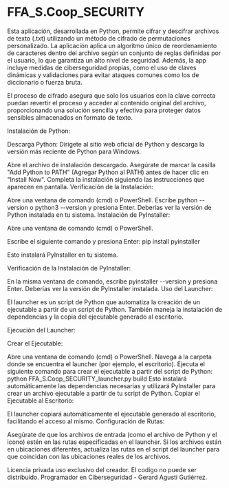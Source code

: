 # FFA_S.Coop_SECURITY

Esta aplicación, desarrollada en Python, permite cifrar y descifrar archivos de texto (.txt) utilizando un método de cifrado de permutaciones personalizado. La aplicación aplica un algoritmo único de reordenamiento de caracteres dentro del archivo según un conjunto de reglas definidas por el usuario, lo que garantiza un alto nivel de seguridad. Además, la app incluye medidas de ciberseguridad propias, como el uso de claves dinámicas y validaciones para evitar ataques comunes como los de diccionario o fuerza bruta.

El proceso de cifrado asegura que solo los usuarios con la clave correcta puedan revertir el proceso y acceder al contenido original del archivo, proporcionando una solución sencilla y efectiva para proteger datos sensibles almacenados en formato de texto.

Instalación de Python:

Descarga Python: Dirígete al sitio web oficial de Python y descarga la versión más reciente de Python para Windows.

Abre el archivo de instalación descargado.
Asegúrate de marcar la casilla "Add Python to PATH" (Agregar Python al PATH) antes de hacer clic en "Install Now".
Completa la instalación siguiendo las instrucciones que aparecen en pantalla.
Verificación de la Instalación:

Abre una ventana de comando (cmd) o PowerShell.
Escribe python --version o python3 --version y presiona Enter.
Deberías ver la versión de Python instalada en tu sistema.
Instalación de PyInstaller:

Abre una ventana de comando (cmd) o PowerShell.

Escribe el siguiente comando y presiona Enter: pip install pyinstaller

Esto instalará PyInstaller en tu sistema.

Verificación de la Instalación de PyInstaller:

En la misma ventana de comando, escribe pyinstaller --version y presiona Enter.
Deberías ver la versión de PyInstaller instalada.
Uso del Launcher:

El launcher es un script de Python que automatiza la creación de un ejecutable a partir de un script de Python. También maneja la instalación de dependencias y la copia del ejecutable generado al escritorio.

Ejecución del Launcher:

Crear el Ejecutable:

Abre una ventana de comando (cmd) o PowerShell.
Navega a la carpeta donde se encuentra el launcher (por ejemplo, el escritorio).
Ejecuta el siguiente comando para crear el ejecutable a partir del script de Python: python FFA_S.Coop_SECURITY_launcher.py build
Esto instalará automáticamente las dependencias necesarias y utilizará PyInstaller para crear un archivo ejecutable a partir de tu script de Python.
Copiar el Ejecutable al Escritorio:

El launcher copiará automáticamente el ejecutable generado al escritorio, facilitando el acceso al mismo.
Configuración de Rutas:

Asegúrate de que los archivos de entrada (como el archivo de Python y el icono) estén en las rutas especificadas en el launcher.
Si los archivos están en ubicaciones diferentes, actualiza las rutas en el script del launcher para que coincidan con las ubicaciones reales de los archivos.

Licencia privada uso exclusivo del creador. El codigo no puede ser distribuido.
Programador en Ciberseguridad - Gerard Agustí Gutiérrez.
